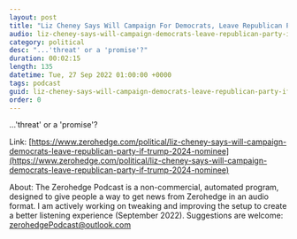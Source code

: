 ```yaml
---
layout: post
title: "Liz Cheney Says Will Campaign For Democrats, Leave Republican Party If Trump Is 2024 Nominee"
audio: liz-cheney-says-will-campaign-democrats-leave-republican-party-if-trump-2024-nominee-0
category: political
desc: "...'threat' or a 'promise'?"
duration: 00:02:15
length: 135
datetime: Tue, 27 Sep 2022 01:00:00 +0000
tags: podcast
guid: liz-cheney-says-will-campaign-democrats-leave-republican-party-if-trump-2024-nominee-0
order: 0
---
```

...'threat' or a 'promise'?

Link: [https://www.zerohedge.com/political/liz-cheney-says-will-campaign-democrats-leave-republican-party-if-trump-2024-nominee](https://www.zerohedge.com/political/liz-cheney-says-will-campaign-democrats-leave-republican-party-if-trump-2024-nominee)

About: The Zerohedge Podcast is a non-commercial, automated program, designed to give people a way to get news from Zerohedge in an audio format.  I am actively working on tweaking and improving the setup to create a better listening experience (September 2022).  Suggestions are welcome: [zerohedgePodcast@outlook.com](mailto:zerohedgePodcast@outlook.com)